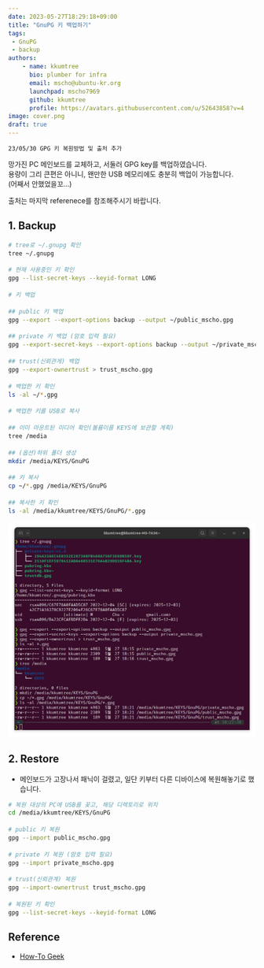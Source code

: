 ```yaml
---
date: 2023-05-27T18:29:18+09:00
title: "GnuPG 키 백업하기"
tags:
 - GnuPG
 - backup
authors:
    - name: kkumtree
      bio: plumber for infra
      email: mscho@ubuntu-kr.org
      launchpad: mscho7969
      github: kkumtree
      profile: https://avatars.githubusercontent.com/u/52643858?v=4 
image: cover.png
draft: true
---
```


```note
23/05/30 GPG 키 복원방법 및 출처 추가
```

망가진 PC 메인보드를 교체하고, 서둘러 GPG key를 백업하였습니다.  
용량이 그리 큰편은 아니니, 왠만한 USB 메모리에도 충분히 백업이 가능합니다.  
(어째서 안했었을꼬...)

출처는 마지막 referenece를 참조해주시기 바랍니다.

## 1. Backup

```bash
# tree로 ~/.gnupg 확인
tree ~/.gnupg

# 현재 사용중인 키 확인
gpg --list-secret-keys --keyid-format LONG

# 키 백업

## public 키 백업
gpg --export --export-options backup --output ~/public_mscho.gpg

## private 키 백업 (암호 입력 필요)
gpg --export-secret-keys --export-options backup --output ~/private_mscho.gpg

## trust(신뢰관게) 백업
gpg --export-ownertrust > trust_mscho.gpg

# 백업한 키 확인
ls -al ~/*.gpg

# 백업한 키를 USB로 복사

## 이미 마운트된 미디어 확인(볼륨이름 KEYS에 보관할 계획)
tree /media

## (옵션)하위 폴더 생성
mkdir /media/KEYS/GnuPG

## 키 복사
cp ~/*.gpg /media/KEYS/GnuPG

## 복사한 키 확인
ls -al /media/kkumtree/KEYS/GnuPG/*.gpg
```

![backup](./images/backup.png)

## 2. Restore

- 메인보드가 고장나서 패닉이 걸렸고, 일단 키부터 다른 디바이스에 복원해놓기로 했습니다.  

```bash
# 복원 대상의 PC에 USB를 꽂고, 해당 디렉토리로 위치
cd /media/kkumtree/KEYS/GnuPG

# public 키 복원
gpg --import public_mscho.gpg

# private 키 복원 (암호 입력 필요)
gpg --import private_mscho.gpg

# trust(신뢰관계) 복원
gpg --import-ownertrust trust_mscho.gpg

# 복원된 키 확인
gpg --list-secret-keys --keyid-format LONG
```

## Reference

- [How-To Geek](https://www.howtogeek.com/816878/how-to-back-up-and-restore-gpg-keys-on-linux/)
